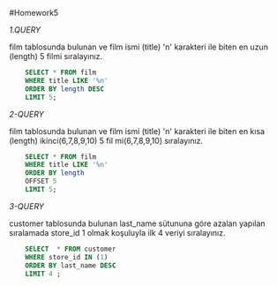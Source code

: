 #Homework5

*1.QUERY*

film tablosunda bulunan ve film ismi (title) 'n' karakteri ile biten 
en uzun (length) 5 filmi sıralayınız.
```SQL
    SELECT * FROM film
    WHERE title LIKE '%n'
    ORDER BY length DESC
    LIMIT 5;
```

*2-QUERY*

film tablosunda bulunan ve film ismi (title) 'n' karakteri 
ile biten en kısa (length) ikinci(6,7,8,9,10) 5 fil
mi(6,7,8,9,10) sıralayınız.
```SQL
    SELECT * FROM film 
    WHERE title LIKE '%n'
    ORDER BY length
    OFFSET 5
    LIMIT 5;
```

*3-QUERY*

customer tablosunda bulunan last_name sütununa göre azalan yapılan
sıralamada store_id 1 olmak koşuluyla ilk 4 veriyi sıralayınız.
```SQL
    SELECT  * FROM customer
    WHERE store_id IN (1)
    ORDER BY last_name DESC
    LIMIT 4 ;
```
